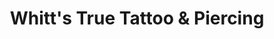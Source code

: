 ---
title: "Whitt's True Tattoo & Piercing"
url: /knoxville/whitts-true-tattoo-and-piercing/
shop: tattoo
---